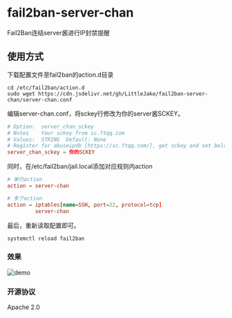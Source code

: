 # fail2ban-server-chan
Fail2Ban连结server酱进行IP封禁提醒

## 使用方式

下载配置文件至fail2ban的action.d目录
```shell
cd /etc/fail2ban/action.d
sudo wget https://cdn.jsdelivr.net/gh/LittleJake/fail2ban-server-chan/server-chan.conf
```

编辑server-chan.conf，将sckey行修改为你的server酱SCKEY。
```conf
# Option:  server_chan_sckey
# Notes    Your sckey from sc.ftqq.com
# Values:  STRING  Default: None
# Register for abuseipdb [https://sc.ftqq.com/], get sckey and set below.
server_chan_sckey = 你的SCKEY
```

同时，在/etc/fail2ban/jail.local添加对应规则内action
```conf
# 单行action
action = server-chan

# 多个action
action = iptables[name=SSH, port=22, protocol=tcp]
         server-chan
```

最后，重新读取配置即可。
```shell
systemctl reload fail2ban
```

### 效果
![demo](https://cdn.jsdelivr.net/gh/LittleJake/blog-static-files@imgs/imgs/20210319162716.jpg)

### 开源协议
Apache 2.0
